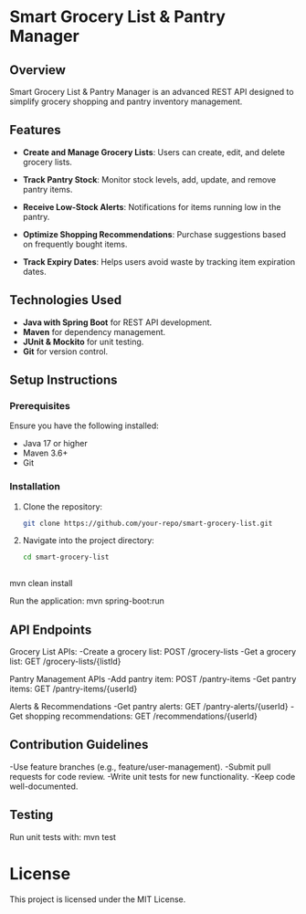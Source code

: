 # Smart Grocery List & Pantry Manager

## Overview
Smart Grocery List & Pantry Manager is an advanced REST API designed to simplify grocery shopping and pantry inventory management.

## Features

- **Create and Manage Grocery Lists**: Users can create, edit, and delete grocery lists.

- **Track Pantry Stock**: Monitor stock levels, add, update, and remove pantry items.

- **Receive Low-Stock Alerts**: Notifications for items running low in the pantry.

- **Optimize Shopping Recommendations**: Purchase suggestions based on frequently bought items.

- **Track Expiry Dates**: Helps users avoid waste by tracking item expiration dates.

## Technologies Used

- **Java with Spring Boot** for REST API development.
- **Maven** for dependency management.
- **JUnit & Mockito** for unit testing.
- **Git** for version control.

## Setup Instructions

### Prerequisites

Ensure you have the following installed:

- Java 17 or higher
- Maven 3.6+
- Git

### Installation

1. Clone the repository:  
   ```sh
   git clone https://github.com/your-repo/smart-grocery-list.git

2. Navigate into the project directory:  
   ```sh
   cd smart-grocery-list
 
 mvn clean install

 Run the application:
 mvn spring-boot:run

## API Endpoints
Grocery List APIs:
-Create a grocery list:
POST /grocery-lists
-Get a grocery list:
GET /grocery-lists/{listId}

Pantry Management APIs
-Add pantry item:
POST /pantry-items
-Get pantry items:
GET /pantry-items/{userId}

 Alerts & Recommendations
-Get pantry alerts:
GET /pantry-alerts/{userId}
-Get shopping recommendations:
GET /recommendations/{userId}

## Contribution Guidelines
-Use feature branches (e.g., feature/user-management).
-Submit pull requests for code review.
-Write unit tests for new functionality.
-Keep code well-documented.

## Testing
Run unit tests with:
mvn test

# License
This project is licensed under the MIT License.



